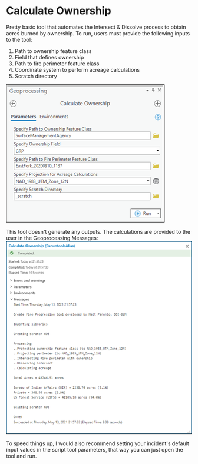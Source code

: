 # Calculate Ownership

Pretty basic tool that automates the Intersect & Dissolve process to obtain acres burned by ownership. To run, users must provide the following inputs to the tool:
1. Path to ownership feature class
2. Field that defines ownership
3. Path to fire perimeter feature class
4. Coordinate system to perform acreage calculations
5. Scratch directory







![screenshot_CalculateOwnership_1.png](/docs/screenshot_CalculateOwnership_1.png?raw=true)







This tool doesn't generate any outputs. The calculations are provided to the user in the Geoprocessing Messages:  
![screenshot_CalculateOwnership_2.png](/docs/screenshot_CalculateOwnership_2.png?raw=true)

To speed things up, I would also recommend setting your incident's default input values in the script tool parameters, that way you can just open the tool and run.

